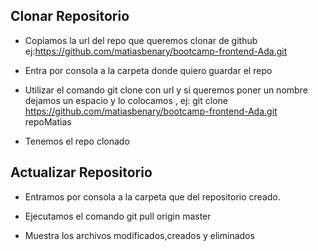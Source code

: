 ## Clonar Repositorio

* Copiamos la url del repo que queremos clonar de github ej:https://github.com/matiasbenary/bootcamp-frontend-Ada.git

* Entra por consola a la carpeta donde quiero guardar el repo

* Utilizar el comando git clone con url y si queremos poner un nombre dejamos un espacio y lo colocamos , ej:
 git clone https://github.com/matiasbenary/bootcamp-frontend-Ada.git repoMatias 

* Tenemos el repo clonado

## Actualizar Repositorio

* Entramos por consola a la carpeta que del repositorio creado.

* Ejecutamos el comando git pull origin master

* Muestra los archivos modificados,creados y eliminados

